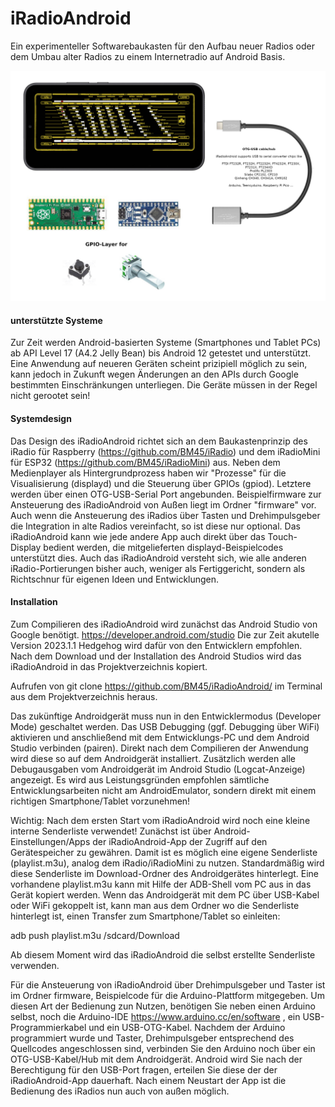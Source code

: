 # iRadioAndroid

Ein experimenteller Softwarebaukasten für den Aufbau neuer Radios oder dem Umbau alter Radios zu einem Internetradio auf Android Basis.

![sysoverview](https://github.com/BM45/iRadioAndroid/blob/main/pics4www/systemoverview.jpg)

#### unterstützte Systeme

Zur Zeit werden Android-basierten Systeme (Smartphones und Tablet PCs) ab API Level 17 (A4.2 Jelly Bean) bis Android 12 getestet und unterstützt.
Eine Anwendung auf neueren Geräten scheint prizipiell möglich zu sein, kann jedoch in Zukunft wegen Änderungen an den APIs durch Google bestimmten Einschränkungen unterliegen.
Die Geräte müssen in der Regel nicht gerootet sein!

#### Systemdesign

Das Design des iRadioAndroid richtet sich an dem Baukastenprinzip des iRadio für Raspberry (https://github.com/BM45/iRadio) und dem iRadioMini für ESP32 (https://github.com/BM45/iRadioMini) aus.
Neben dem Medienplayer als Hintergrundprozess haben wir "Prozesse" für die Visualisierung (displayd) und die Steuerung über GPIOs (gpiod). Letztere werden über einen OTG-USB-Serial Port angebunden. Beispielfirmware zur Ansteuerung des iRadioAndroid von Außen liegt im Ordner "firmware" vor. Auch wenn die Ansteuerung des iRadios über Tasten und Drehimpulsgeber die Integration in alte Radios vereinfacht, so ist diese nur optional. Das iRadioAndroid kann wie jede andere App auch direkt über das Touch-Display bedient werden, die mitgelieferten displayd-Beispielcodes unterstützt dies. Auch das iRadioAndroid versteht sich, wie alle anderen iRadio-Portierungen bisher auch, weniger als Fertiggericht, sondern als Richtschnur für eigenen Ideen und Entwicklungen.

#### Installation

Zum Compilieren des iRadioAndroid wird zunächst das Android Studio von Google benötigt. https://developer.android.com/studio  Die zur Zeit akutelle Version 2023.1.1 Hedgehog wird dafür von den Entwicklern empfohlen. Nach dem Download und der Installation des Android Studios wird das iRadioAndroid in das Projektverzeichnis kopiert. 

Aufrufen von git clone https://github.com/BM45/iRadioAndroid/ im Terminal aus dem Projektverzeichnis heraus.

Das zukünftige Androidgerät muss nun in den Entwicklermodus (Developer Mode) geschaltet werden. Das USB Debugging (ggf. Debugging über WiFi) aktivieren und anschließend mit dem Entwicklungs-PC und dem Android Studio verbinden (pairen). 
Direkt nach dem Compilieren der Anwendung wird diese so auf dem Androidgerät installiert. Zusätzlich werden alle Debugausgaben vom Androidgerät im Android Studio (Logcat-Anzeige) angezeigt. 
Es wird aus Leistungsgründen empfohlen sämtliche Entwicklungsarbeiten nicht am AndroidEmulator, sondern direkt mit einem richtigen Smartphone/Tablet vorzunehmen!

Wichtig: Nach dem ersten Start vom iRadioAndroid wird noch eine kleine interne Senderliste verwendet!
Zunächst ist über Android-Einstellungen/Apps der iRadioAndroid-App der Zugriff auf den Gerätespeicher zu gewähren. Damit ist es möglich eine eigene Senderliste (playlist.m3u), analog dem iRadio/iRadioMini zu nutzen.
Standardmäßig wird diese Senderliste im Download-Ordner des Androidgerätes hinterlegt. Eine vorhandene playlist.m3u kann mit Hilfe der ADB-Shell vom PC aus in das Gerät kopiert werden. Wenn das Androidgerät mit dem PC über USB-Kabel oder WiFi gekoppelt ist, kann man aus dem Ordner wo die Senderliste hinterlegt ist, einen Transfer zum Smartphone/Tablet so einleiten:

adb push playlist.m3u /sdcard/Download

Ab diesem Moment wird das iRadioAndroid die selbst erstellte Senderliste verwenden. 

Für die Ansteuerung von iRadioAndroid über Drehimpulsgeber und Taster ist im Ordner firmware, Beispielcode für die Arduino-Plattform mitgegeben. Um diesen Art der Bedienung zun Nutzen, benötigen Sie neben einen Arduino selbst, noch die Arduino-IDE https://www.arduino.cc/en/software , ein USB-Programmierkabel und ein USB-OTG-Kabel.   Nachdem der Arduino programmiert wurde und Taster, Drehimpulsgeber entsprechend des Quellcodes angeschlossen sind, verbinden Sie den Arduino noch über ein OTG-USB-Kabel/Hub mit dem Androidgerät. Android wird Sie nach der Berechtigung für den USB-Port fragen, erteilen Sie diese der der iRadioAndroid-App dauerhaft. Nach einem Neustart der App ist die Bedienung des iRadios nun auch von außen möglich.


















